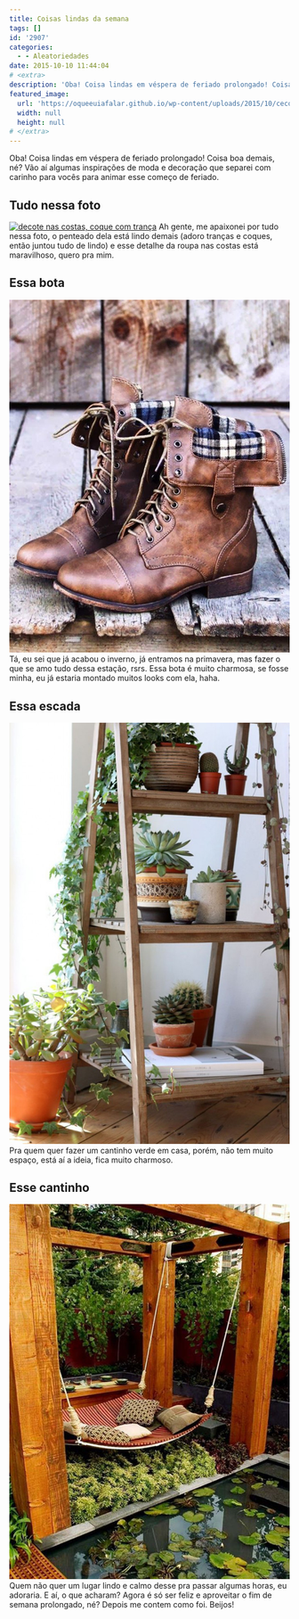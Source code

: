 ```yaml
---
title: Coisas lindas da semana
tags: []
id: '2907'
categories:
  - - Aleatoriedades
date: 2015-10-10 11:44:04
# <extra>
description: 'Oba! Coisa lindas em véspera de feriado prolongado! Coisa boa demais, né? Vão aí algumas inspirações de moda e decoração que separei com carinho para vocês para animar esse começo de feriado. Tudo nessa foto Ah gente, me apaixonei por tudo nessa foto, o penteado dela está lindo demais (adoro tranças e coques, então juntou tudo de lindo) e esse detalhe da roupa nas costas está maravilhoso, quero pra mim. Essa bota Tá, eu sei que já acabou o inverno, já entramos na primavera, mas fazer o que se amo tudo dessa estação, rsrs. Essa bota é muito charmosa, se fosse minha, eu já estaria montado muitos looks com ela, haha. Essa escada Pra quem quer fazer um cantinho verde em casa, porém, não tem muito espaço, está aí a ideia, fica muito charmoso. Esse cantinho Quem não quer um lugar &hellip;'
featured_image: 
  url: 'https://oqueeuiafalar.github.io/wp-content/uploads/2015/10/cecote-nas-costas-tranças-com-coque.jpg'
  width: null
  height: null
# </extra>
---
```


Oba! Coisa lindas em véspera de feriado prolongado! Coisa boa demais, né? Vão aí algumas inspirações de moda e decoração que separei com carinho para vocês para animar esse começo de feriado.

## Tudo nessa foto

[![decote nas costas, coque com trança](/wp-content/uploads/2015/10/cecote-nas-costas-tranças-com-coque.jpg)](/wp-content/uploads/2015/10/cecote-nas-costas-tranças-com-coque.jpg) Ah gente, me apaixonei por tudo nessa foto, o penteado dela está lindo demais (adoro tranças e coques, então juntou tudo de lindo) e esse detalhe da roupa nas costas está maravilhoso, quero pra mim.

## Essa bota

[![bota marrom - xadrez ](/wp-content/uploads/2015/10/bota-marrom.jpg)](/wp-content/uploads/2015/10/bota-marrom.jpg) Tá, eu sei que já acabou o inverno, já entramos na primavera, mas fazer o que se amo tudo dessa estação, rsrs. Essa bota é muito charmosa, se fosse minha, eu já estaria montado muitos looks com ela, haha.

## Essa escada

[![decoração com escada](/wp-content/uploads/2015/10/escada-na-decoração-683x1024.jpg)](/wp-content/uploads/2015/10/escada-na-decoração.jpg) Pra quem quer fazer um cantinho verde em casa, porém, não tem muito espaço, está aí a ideia, fica muito charmoso.

## Esse cantinho

[![relaxar - decoração ](/wp-content/uploads/2015/10/cantinho-para-relaxar.jpg)](/wp-content/uploads/2015/10/cantinho-para-relaxar.jpg) Quem não quer um lugar lindo e calmo desse pra passar algumas horas, eu adoraria. E aí, o que acharam? Agora é só ser feliz e aproveitar o fim de semana prolongado, né? Depois me contem como foi. Beijos!
